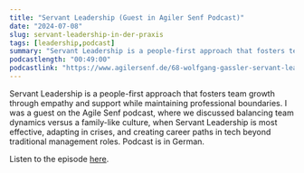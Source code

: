 ```yaml
---
title: "Servant Leadership (Guest in Agiler Senf Podcast)"
date: "2024-07-08"
slug: servant-leadership-in-der-praxis
tags: [leadership,podcast]
summary: "Servant Leadership is a people-first approach that fosters team growth through empathy and support while maintaining professional boundaries. I was a guest on the Agile Senf podcast, where we discussed balancing team dynamics versus a family-like culture, when Servant Leadership is most effective, adapting in crises, and creating career paths in tech beyond traditional management roles. Podcast is in German."
podcastlength: "00:49:00"
podcastlink: "https://www.agilersenf.de/68-wolfgang-gassler-servant-leadership-in-der-praxis/"
---
```


Servant Leadership is a people-first approach that fosters team growth through empathy and support while maintaining professional boundaries. I was a guest on the Agile Senf podcast, where we discussed balancing team dynamics versus a family-like culture, when Servant Leadership is most effective, adapting in crises, and creating career paths in tech beyond traditional management roles. Podcast is in German.

Listen to the episode [here](https://www.agilersenf.de/68-wolfgang-gassler-servant-leadership-in-der-praxis/). 
